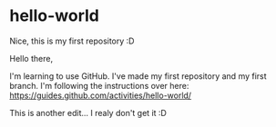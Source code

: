 # hello-world
Nice, this is my first repository :D

Hello there, 

I'm learning to use GitHub. I've made my first repository and my first branch. I'm following the instructions over here: https://guides.github.com/activities/hello-world/

This is another edit... I realy don't get it :D
